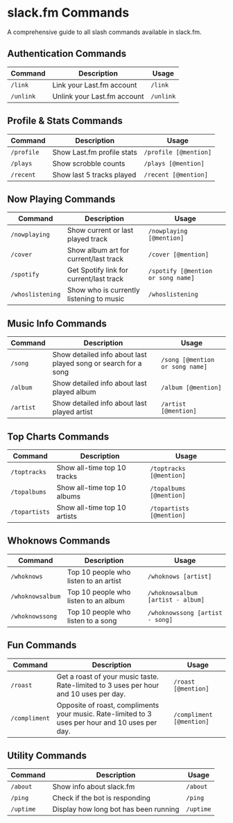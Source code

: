 # slack.fm Commands

A comprehensive guide to all slash commands available in slack.fm.

## Authentication Commands

| Command   | Description                 | Usage     |
| --------- | --------------------------- | --------- |
| `/link`   | Link your Last.fm account   | `/link`   |
| `/unlink` | Unlink your Last.fm account | `/unlink` |

## Profile & Stats Commands

| Command    | Description                | Usage                 |
| ---------- | -------------------------- | --------------------- |
| `/profile` | Show Last.fm profile stats | `/profile [@mention]` |
| `/plays`   | Show scrobble counts       | `/plays [@mention]`   |
| `/recent`  | Show last 5 tracks played  | `/recent [@mention]`  |

## Now Playing Commands

| Command          | Description                              | Usage                              |
| ---------------- | ---------------------------------------- | ---------------------------------- |
| `/nowplaying`    | Show current or last played track        | `/nowplaying [@mention]`           |
| `/cover`         | Show album art for current/last track    | `/cover [@mention]`                |
| `/spotify`       | Get Spotify link for current/last track  | `/spotify [@mention or song name]` |
| `/whoslistening` | Show who is currently listening to music | `/whoslistening`                   |

## Music Info Commands

| Command   | Description                                                    | Usage                           |
| --------- | -------------------------------------------------------------- | ------------------------------- |
| `/song`   | Show detailed info about last played song or search for a song | `/song [@mention or song name]` |
| `/album`  | Show detailed info about last played album                     | `/album [@mention]`             |
| `/artist` | Show detailed info about last played artist                    | `/artist [@mention]`            |

## Top Charts Commands

| Command       | Description                  | Usage                    |
| ------------- | ---------------------------- | ------------------------ |
| `/toptracks`  | Show all-time top 10 tracks  | `/toptracks [@mention]`  |
| `/topalbums`  | Show all-time top 10 albums  | `/topalbums [@mention]`  |
| `/topartists` | Show all-time top 10 artists | `/topartists [@mention]` |

## Whoknows Commands

| Command          | Description                           | Usage                             |
| ---------------- | ------------------------------------- | --------------------------------- |
| `/whoknows`      | Top 10 people who listen to an artist | `/whoknows [artist]`              |
| `/whoknowsalbum` | Top 10 people who listen to an album  | `/whoknowsalbum [artist - album]` |
| `/whoknowssong`  | Top 10 people who listen to a song    | `/whoknowssong [artist - song]`   |

## Fun Commands

| Command       | Description                                                                                     | Usage                    |
| ------------- | ----------------------------------------------------------------------------------------------- | ------------------------ |
| `/roast`      | Get a roast of your music taste. Rate-limited to 3 uses per hour and 10 uses per day.           | `/roast [@mention]`      |
| `/compliment` | Opposite of roast, compliments your music. Rate-limited to 3 uses per hour and 10 uses per day. | `/compliment [@mention]` |

## Utility Commands

| Command   | Description                           | Usage     |
| --------- | ------------------------------------- | --------- |
| `/about`  | Show info about slack.fm              | `/about`  |
| `/ping`   | Check if the bot is responding        | `/ping`   |
| `/uptime` | Display how long bot has been running | `/uptime` |
